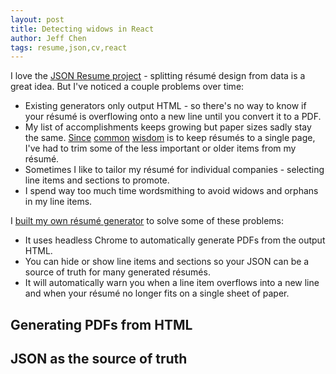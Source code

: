 ```yaml
---
layout: post
title: Detecting widows in React
author: Jeff Chen
tags: resume,json,cv,react
---
```


I love the [JSON Resume project](https://jsonresume.org/) - splitting résumé design from data is a great idea. But I've noticed a couple problems over time:

- Existing generators only output HTML - so there's no way to know if your résumé is overflowing onto a new line until you convert it to a PDF.
- My list of accomplishments keeps growing but paper sizes sadly stay the same. [Since](https://www.careercup.com/resume) [common](https://www.quora.com/What-should-be-the-length-of-an-8-years-experienced-software-developers-resume-What-are-suggestions-from-recruiters) [wisdom](https://www.quora.com/What-is-the-preferred-length-of-a-CV-resume-for-3-years-of-experienced-developer) is to keep résumés to a single page, I've had to trim some of the less important or older items from my résumé.
- Sometimes I like to tailor my résumé for individual companies - selecting line items and sections to promote.
- I spend way too much time wordsmithing to avoid widows and orphans in my line items.

I [built my own résumé generator](https://www.github.com/jchen1/resume) to solve some of these problems:

- It uses headless Chrome to automatically generate PDFs from the output HTML.
- You can hide or show line items and sections so your JSON can be a source of truth for many generated résumés.
- It will automatically warn you when a line item overflows into a new line and when your résumé no longer fits on a single sheet of paper.

## Generating PDFs from HTML

## JSON as the source of truth

##
